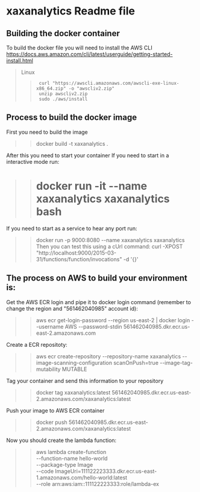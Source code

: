 # xaxanalytics Readme file

## Building the docker container

To build the docker file you will need to install the AWS CLI
https://docs.aws.amazon.com/cli/latest/userguide/getting-started-install.html

> Linux
>>      curl "https://awscli.amazonaws.com/awscli-exe-linux-x86_64.zip" -o "awscliv2.zip"
>>      unzip awscliv2.zip
>>      sudo ./aws/install

## Process to build the docker image

First you need to build the image
>> docker build -t xaxanalytics .

After this you need to start your container
If you need to start in a interactive mode run:
>> # docker run -it --name xaxanalytics xaxanalytics bash

If you need to start as a service to hear any port run:
>> docker run -p 9000:8080 --name xaxanalytics xaxanalytics
Then you can test this using a cUrl command:
>> curl -XPOST "http://localhost:9000/2015-03-31/functions/function/invocations" -d '{}'


## The process on AWS to build your environment is:
Get the AWS ECR login and pipe it to docker login command (remember to change the region and "561462040985" account id):
>> aws ecr get-login-password --region us-east-2 | docker login --username AWS --password-stdin 561462040985.dkr.ecr.us-east-2.amazonaws.com

Create a ECR repositoty:
>> aws ecr create-repository --repository-name xaxanalytics --image-scanning-configuration scanOnPush=true --image-tag-mutability MUTABLE

Tag your container and send this information to your repository
>> docker tag xaxanalytics:latest 561462040985.dkr.ecr.us-east-2.amazonaws.com/xaxanalytics:latest

Push your image to AWS ECR container
>> docker push 561462040985.dkr.ecr.us-east-2.amazonaws.com/xaxanalytics:latest

Now you should create the lambda function:
>> aws lambda create-function \
>>   --function-name hello-world \
>>   --package-type Image \
>>   --code ImageUri=111122223333.dkr.ecr.us-east-1.amazonaws.com/hello-world:latest \
>>   --role arn:aws:iam::111122223333:role/lambda-ex
